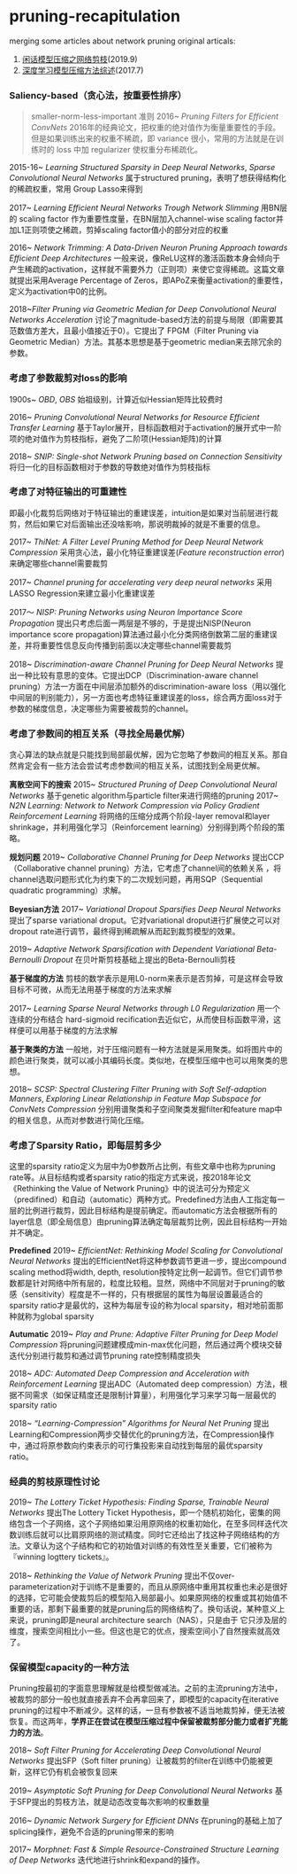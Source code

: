# pruning-recapitulation

merging some articles about network pruning 
original articals:
1. [闲话模型压缩之网络剪枝](https://blog.csdn.net/ariesjzj/article/details/100621397)(2019.9)
2. [深度学习模型压缩方法综述](https://blog.csdn.net/wspba/java/article/details/75675554)(2017.7)

### Saliency-based（贪心法，按重要性排序）
> smaller-norm-less-important 准则
2016~ *Pruning Filters for Efficient ConvNets*
2016年的经典论文，把权重的绝对值作为衡量重要性的手段。但是如果训练出来的权重不稀疏，即 variance 很小，常用的方法就是在训练时的 loss 中加 regularizer 使权重分布稀疏化。

2015-16~ *Learning Structured Sparsity in Deep Neural Networks*, *Sparse Convolutional Neural Networks*
属于structured pruning，表明了想获得结构化的稀疏权重，常用 Group Lasso来得到

2017~ *Learning Efficient Neural Networks Trough Network Slimming*
用BN层的 scaling factor 作为重要性度量，在BN层加入channel-wise scaling factor并加L1正则项使之稀疏，剪掉scaling factor值小的部分对应的权重

2016~ *Network Trimming: A Data-Driven Neuron Pruning Approach towards Efficient Deep Architectures*
一般来说，像ReLU这样的激活函数本身会倾向于产生稀疏的activation，这样就不需要外力（正则项）来使它变得稀疏。这篇文章就提出采用Average Percentage of Zeros，即APoZ来衡量activation的重要性，定义为activation中0的比例。

2018~*Filter Pruning via Geometric Median for Deep Convolutional Neural Networks Acceleration*
讨论了magnitude-based方法的前提与局限（即需要其范数值方差大，且最小值接近于0）。它提出了 FPGM（Filter Pruning via Geometric Median）方法。其基本思想是基于geometric median来去除冗余的参数。

### 考虑了参数裁剪对loss的影响
1900s~ *OBD*, *OBS*
始祖级别，计算近似Hessian矩阵比较费时

2016~ *Pruning Convolutional Neural Networks for Resource Efficient Transfer Learning*
基于Taylor展开，目标函数相对于activation的展开式中一阶项的绝对值作为剪枝指标，避免了二阶项(Hessian矩阵)的计算

2018~ *SNIP: Single-shot Network Pruning based on Connection Sensitivity*
将归一化的目标函数相对于参数的导数绝对值作为剪枝指标

### 考虑了对特征输出的可重建性
即最小化裁剪后网络对于特征输出的重建误差，intuition是如果对当前层进行裁剪，然后如果它对后面输出还没啥影响，那说明裁掉的就是不重要的信息。

2017~ *ThiNet: A Filter Level Pruning Method for Deep Neural Network Compression*
采用贪心法，最小化特征重建误差(*Feature reconstruction error*)来确定哪些channel需要裁剪

2017~ *Channel pruning for accelerating very deep neural networks*
采用LASSO Regression来建立最小化重建误差

2017～ *NISP: Pruning Networks using Neuron Importance Score Propagation*
提出只考虑后面一两层是不够的，于是提出NISP(Neuron importance score propagation)算法通过最小化分类网络倒数第二层的重建误差，并将重要性信息反向传播到前面以决定哪些channel需要裁剪

2018~ *Discrimination-aware Channel Pruning for Deep Neural Networks*
提出一种比较有意思的变体。它提出DCP（Discrimination-aware channel pruning）方法一方面在中间层添加额外的discrimination-aware loss（用以强化中间层的判别能力），另一方面也考虑特征重建误差的loss，综合两方面loss对于参数的梯度信息，决定哪些为需要被裁剪的channel。

### 考虑了参数间的相互关系（寻找全局最优解）
贪心算法的缺点就是只能找到局部最优解，因为它忽略了参数间的相互关系。那自然肯定会有一些方法会尝试考虑参数间的相互关系，试图找到全局更优解。


**离散空间下的搜索**
2015~ *Structured Pruning of Deep Convolutional Neural Networks*
基于genetic algorithm与particle filter来进行网络的pruning
2017~ *N2N Learning: Network to Network Compression via Policy Gradient Reinforcement Learning*
将网络的压缩分成两个阶段-layer removal和layer shrinkage，并利用强化学习（Reinforcement learning）分别得到两个阶段的策略。

**规划问题**
2019~ *Collaborative Channel Pruning for Deep Networks*
提出CCP（Collaborative channel pruning）方法，它考虑了channel间的依赖关系 ，将channel选取问题形式化为约束下的二次规划问题，再用SQP（Sequential quadratic programming）求解。

**Beyesian方法**
2017~ *Variational Dropout Sparsifies Deep Neural Networks*
提出了sparse variational droput。它对variational droput进行扩展使之可以对dropout rate进行调节，最终得到稀疏解从而起到裁剪模型的效果。

2019~ *Adaptive Network Sparsification with Dependent Variational Beta-Bernoulli Dropout*
在贝叶斯剪枝基础上提出的Beta-Bernoulli剪枝

**基于梯度的方法**
剪枝的数学表示是用L0-norm来表示是否剪掉，可是这样会导致目标不可微，从而无法用基于梯度的方法来求解

2017~ *Learning Sparse Neural Networks through L0 Regularization*
用一个连续的分布结合 hard-sigmoid recification去近似它，从而使目标函数平滑，这样便可以用基于梯度的方法求解

**基于聚类的方法**
一般地，对于压缩问题有一种方法就是采用聚类。如将图片中的颜色进行聚类，就可以减小其编码长度。类似地，在模型压缩中也可以用聚类的思想。

2018~ *SCSP: Spectral Clustering Filter Pruning with Soft Self-adaption Manners*, *Exploring Linear Relationship in Feature Map Subspace for ConvNets Compression*
分别用谱聚类和子空间聚类发掘filter和feature map中的相关信息，从而对参数进行简化压缩。

### 考虑了Sparsity Ratio，即每层剪多少
这里的sparsity ratio定义为层中为0参数所占比例，有些文章中也称为pruning rate等。从目标结构或者sparsity ratio的指定方式来说，按2018年论文《Rethinking the Value of Network Pruning》中的说法可分为预定义（predifined）和自动（automatic）两种方式。Predefined方法由人工指定每一层的比例进行裁剪，因此目标结构是提前确定。而automatic方法会根据所有的layer信息（即全局信息）由pruning算法确定每层裁剪比例，因此目标结构一开始并不确定。

**Predefined**
2019~ *EfficientNet: Rethinking Model Scaling for Convolutional Neural Networks*
提出的EfficientNet将这种参数调节更进一步，提出compound scaling method将width, depth, resolution按特定比例一起调节。但它们调节参数都是针对网络中所有层的，粒度比较粗。显然，网络中不同层对于pruning的敏感（sensitivity）程度是不一样的，只有根据层的属性为每层设置最适合的sparsity ratio才是最优的，这种为每层专设的称为local sparsity，相对地前面那种就称为global sparsity

**Autumatic**
2019~ *Play and Prune: Adaptive Filter Pruning for Deep Model Compression*
将pruning问题建模成min-max优化问题，然后通过两个模块交替迭代分别进行裁剪和通过调节pruning rate控制精度损失

2018~ *ADC: Automated Deep Compression and Acceleration with Reinforcement Learning*
提出ADC（Automated deep compression）方法，根据不同需求（如保证精度还是限制计算量），利用强化学习来学习每一层最优的sparsity ratio

2018~ *“Learning-Compression” Algorithms for Neural Net Pruning*
提出Learning和Compression两步交替优化的pruning方法，在Compression操作中，通过将原参数向约束表示的可行集投影来自动找到每层的最优sparsity ratio。


### 经典的剪枝原理性讨论
2019~ *The Lottery Ticket Hypothesis: Finding Sparse, Trainable Neural Networks*
提出The Lottery Ticket Hypothesis，即一个随机初始化，密集的网络包含一个子网络，这个子网络如果沿用原网络的权重初始化，在至多同样迭代次数训练后就可以比肩原网络的测试精度。同时它还给出了找这种子网络结构的方法。文章认为这个子结构和它的初始值对训练的有效性至关重要，它们被称为『winning logttery tickets』。

2018~ *Rethinking the Value of Network Pruning*
提出不仅over-parameterization对于训练不是重要的，而且从原网络中重用其权重也未必是很好的选择，它可能会使裁剪后的模型陷入局部最小。如果原网络的权重或其初始值不重要的话，那剩下最重要的就是pruning后的网络结构了。换句话说，某种意义上来说，pruning即是neural architecture search（NAS），只是由于 它只涉及层的维度，搜索空间相比小一些。但这也是它的优点，搜索空间小了自然搜索就高效了。

### 保留模型capacity的一种方法
Pruning按最初的字面意思理解就是给模型做减法。之前的主流pruning方法中，被裁剪的部分一般也就直接丢弃不会再拿回来了，即模型的capacity在iterative pruning的过程中不断减少。这样的话，一旦有参数被不适当地裁剪掉，便无法被恢复。而这两年，**学界正在尝试在模型压缩过程中保留被裁剪部分能力或者扩充能力的方法**。

2018~ *Soft Filter Pruning for Accelerating Deep Convolutional Neural Networks*
提出SFP（Soft filter pruning）让被裁剪的filter在训练中仍能被更新，这样它仍有机会被恢复回来

2019~ *Asymptotic Soft Pruning for Deep Convolutional Neural Networks*
基于SFP提出的剪枝方法，就是动态改变每次影响的权重数量

2016~ *Dynamic Network Surgery for Efficient DNNs*
在pruning的基础上加了splicing操作，避免不合适的pruning带来的影响

2017~ *Morphnet: Fast & Simple Resource-Constrained Structure Learning of Deep Networks*
迭代地进行shrink和expand的操作。 
